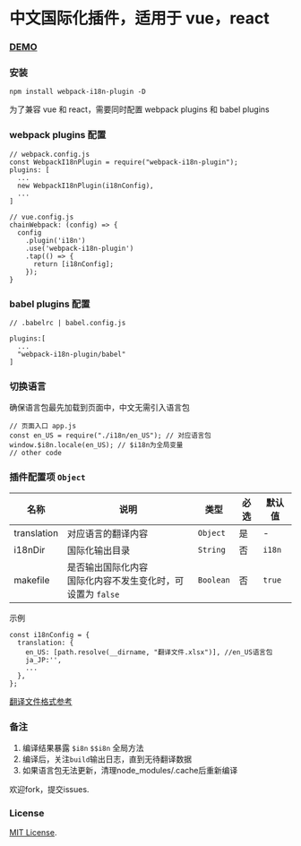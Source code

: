 # 中文国际化插件，适用于 vue，react

### [DEMO](./demo)

### 安装

```
npm install webpack-i18n-plugin -D
```

为了兼容 vue 和 react，需要同时配置 webpack plugins 和 babel plugins

### webpack plugins 配置

```
// webpack.config.js
const WebpackI18nPlugin = require("webpack-i18n-plugin");
plugins: [
  ...
  new WebpackI18nPlugin(i18nConfig),
  ...
]
```
```
// vue.config.js
chainWebpack: (config) => {
  config
    .plugin('i18n')
    .use('webpack-i18n-plugin')
    .tap(() => {
      return [i18nConfig];
    });
}
```

### babel plugins 配置

```
// .babelrc | babel.config.js

plugins:[
  ...
  "webpack-i18n-plugin/babel"
]
```

### 切换语言

确保语言包最先加载到页面中，中文无需引入语言包

```
// 页面入口 app.js
const en_US = require("./i18n/en_US"); // 对应语言包
window.$i8n.locale(en_US); // $i18n为全局变量
// other code
```

### 插件配置项 `Object`

| 名称        | 说明                                                            | 类型      | 必选 | 默认值 |
| ----------- | --------------------------------------------------------------- | --------- | ---- | ------ |
| translation | 对应语言的翻译内容                                                  | `Object`  | 是   | -      |
| i18nDir     | 国际化输出目录                                                  | `String`  | 否   | `i18n` |
| makefile    | 是否输出国际化内容<br/>国际化内容不发生变化时，可设置为 `false` | `Boolean` | 否   | `true`   |


示例

```
const i18nConfig = {
  translation: {
    en_US: [path.resolve(__dirname, "翻译文件.xlsx")], //en_US语言包
    ja_JP:'',
    ...
  },
};
```

[翻译文件格式参考](https://github.com/mr18/webpack-i18n-plugin/blob/master/demo/react/output/en_US/%E7%BF%BB%E8%AF%91%E5%86%85%E5%AE%B9.xlsx)
### 备注

1. 编译结果暴露 `$i8n` `$$i8n` 全局方法
2. 编译后，关注`build`输出日志，直到无待翻译数据
3. 如果语言包无法更新，清理node_modules/.cache后重新编译

欢迎fork，提交issues.




### License

[MIT License](./LICENSE).
